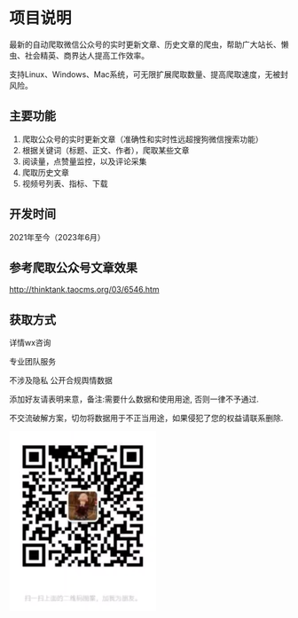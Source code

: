 # 项目说明

最新的自动爬取微信公众号的实时更新文章、历史文章的爬虫，帮助广大站长、懒虫、社会精英、商界达人提高工作效率。

支持Linux、Windows、Mac系统，可无限扩展爬取数量、提高爬取速度，无被封风险。

## 主要功能

1.  爬取公众号的实时更新文章（准确性和实时性远超搜狗微信搜索功能）
2.  根据关键词（标题、正文、作者），爬取某些文章
3.  阅读量，点赞量监控，以及评论采集
4.  爬取历史文章
5.  视频号列表、指标、下载

## 开发时间

2021年至今（2023年6月）

## 参考爬取公众号文章效果

http://thinktank.taocms.org/03/6546.htm

## 获取方式
详情wx咨询

专业团队服务

不涉及隐私 公开合规舆情数据

添加好友请表明来意，备注:需要什么数据和使用用途, 否则一律不予通过. 

不交流破解方案，切勿将数据用于不正当用途，如果侵犯了您的权益请联系删除.

![wx](wx.jpg)
